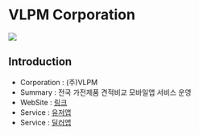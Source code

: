 # VLPM Corporation
<img src="https://storage.googleapis.com/ryan-ahn.appspot.com/public/vlpmp-corp.png" />

## Introduction

- Corporation : (주)VLPM
- Summary : 전국 가전제품 견적비교 모바일앱 서비스 운영
- WebSite : [링크](https://vlpm.ryan-ahn.com)
- Service : [유저앱](https://play.google.com/store/apps/details?id=com.vlpmclientsrelease&hl=ko-KR)
- Service : [딜러앱](https://play.google.com/store/apps/details?id=com.vlpmpartnersrelease&hl=ko-KR)

